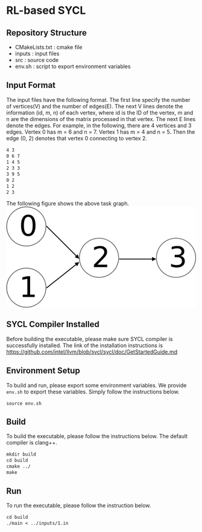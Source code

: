 # RL-based SYCL

## Repository Structure
- CMakeLists.txt : cmake file
- inputs : input files
- src : source code
- env.sh : script to export environment variables


## Input Format
The input files have the following format.
The first line specify the number of vertices(V) and the number of edges(E).
The next V lines denote the information (id, m, n) of each vertex,
where id is the ID of the vertex, m and n are the dimensions of the matrix
processed in that vertex.
The next E lines denote the edges.
For example, in the following, there are 4 vertices and 3 edges.
Vertex 0 has m = 6 and n = 7. Vertex 1 has m = 4 and n = 5.
Then the edge (0, 2) denotes that vertex 0 connecting to vertex 2.    
```
4 3
0 6 7
1 4 5
2 3 3
3 9 5
0 2
1 2
2 3 
```
The following figure shows the above task graph.
![](figure/demo_task_graph.png)


## SYCL Compiler Installed
Before building the executable, please make sure SYCL compiler is successfully installed.
The link of the installation instructions is 
https://github.com/intel/llvm/blob/sycl/sycl/doc/GetStartedGuide.md


## Environment Setup
To build and run, please export some environment variables.
We provide `env.sh` to export these variables.
Simply follow the instructions below.
```
source env.sh
```


## Build
To build the executable, please follow the instructions below. The default compiler is clang++.
```
mkdir build
cd build
cmake ../
make
```

## Run
To run the executable, please follow the instruction below.
```
cd build
./main < ../inputs/1.in
```
